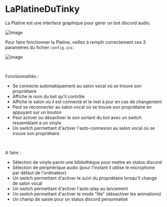 # LaPlatineDuTinky
La Platine est une interface graphique pour gérer un bot discord audio.

![image](https://user-images.githubusercontent.com/104074343/229360422-10d72c52-a2e0-4963-983b-13703256e4b3.png)

Pour faire fonctionner la Platine, veillez à remplir correctement ces 3 paramètres du fichier `config.ini`:

![image](https://user-images.githubusercontent.com/104074343/229365946-7413daaa-fd8c-442b-b357-4d050fa824ce.png)

<br>

Fonctionnalités :
- Se connecte automatiquement au salon vocal où se trouve son propriétaire
- Affiche le nom du bot qu'il contrôle
- Affiche le salon où il est connecté et le met à jour en cas de changement
- Peut se reconnecter au salon vocal où se trouve son propriétaire en appuyant sur un bouton
- Peut activer ou désactiver le son sortant du bot avec un switch ressemblant à un vinyle
- Un switch permettant d'activer l'auto-connexion au salon vocal où se trouve son propriétaire

<br>

A faire :
- Sélection de vinyle parmi une bibliothèque pour mettre en status discord
- Sélection de périphérique audio (pour l'instant il utilise le microphone par défaut de l'ordinateur)
- Un switch permettant d'activer le suivi du propriétaire lorsqu'il change de salon vocal
- Un switch permettant d'activer l'auto-play au lancement
- Un switch permettant d'activer le mode "lite" (désactiver les animations)
- Un champ de saisie pour un status discord personnalisé
